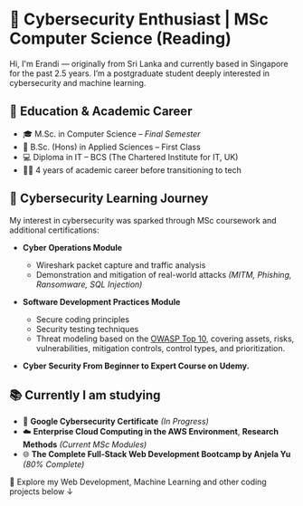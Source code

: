 # 🔐 Cybersecurity Enthusiast | MSc Computer Science (Reading)

Hi, I'm Erandi — originally from Sri Lanka and currently based in Singapore for the past 2.5 years. I’m a postgraduate student deeply interested in cybersecurity and machine learning.

## 📘 Education & Academic Career

- 🎓 M.Sc. in Computer Science – *Final Semester*
- 🧪 B.Sc. (Hons) in Applied Sciences – First Class  
- 💻 Diploma in IT – BCS (The Chartered Institute for IT, UK)  
- 🧑‍🏫 4 years of academic career before transitioning to tech  

## 🔐 Cybersecurity Learning Journey

My interest in cybersecurity was sparked through MSc coursework and additional certifications:

- **Cyber Operations Module**  
  - Wireshark packet capture and traffic analysis  
  - Demonstration and mitigation of real-world attacks *(MITM, Phishing, Ransomware, SQL Injection)*

- **Software Development Practices Module**  
  - Secure coding principles  
  - Security testing techniques    
  - Threat modeling based on the [OWASP Top 10](https://owasp.org/www-project-top-ten/), covering assets, risks, vulnerabilities, mitigation controls, control types, and prioritization.

- **Cyber Security From Beginner to Expert Course on Udemy.** 

## 📚 Currently I am studying

- 🔄 **Google Cybersecurity Certificate** *(In Progress)*  
- ☁️ **Enterprise Cloud Computing in the AWS Environment**, **Research Methods** *(Current MSc Modules)*
- 🌐 **The Complete Full-Stack Web Development Bootcamp by Anjela Yu** *(80% Complete)*

📁 Explore my Web Development, Machine Learning and other coding projects below ↓
